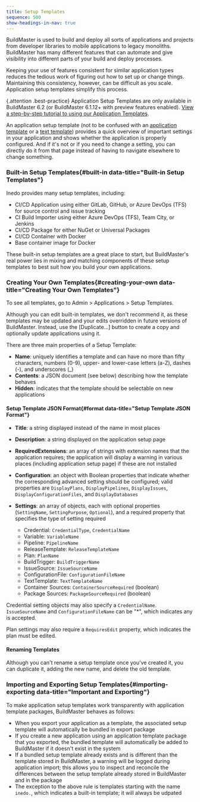 ```yaml
---
title: Setup Templates
sequence: 500
show-headings-in-nav: true
---
```

BuildMaster is used to build and deploy all sorts of applications and projects from developer libraries to mobile applications to legacy monoliths. BuildMaster has many different features that can automate and give visibility into different parts of your build and deploy processes. 

Keeping your use of features consistent for similar application types reduces the tedious work of figuring out how to set up or change things. Maintaining this consistency, however, can be difficult as you scale. Application setup templates simplify this process.

{.attention .best-practice} Application Setup Templates are only available in BuildMaster 6.2 (or BuildMaster 6.1.12+ with preview features enabled). [View a step-by-step tutorial to using our Application Templates](/buildmaster/getting-started-with-application-templates-in-buildmaster).

An application setup template (not to be confused with an [application template](templates) or a [text template](/docs/executionengine/components/text-templating)) provides a quick overview of important settings in your application and shows whether the application is properly configured. And if it's not or if you need to change a setting, you can directly do it from that page instead of having to navigate elsewhere to change something.

### Built-in Setup Templates{#built-in data-title="Built-in Setup Templates"}
Inedo provides many setup templates, including:

* CI/CD Application using either GitLab, GitHub, or Azure DevOps (TFS) for source control and issue tracking
* CI Build Importer using either Azure DevOps (TFS), Team City, or Jenkins
* CI/CD Package for either NuGet or Universal Packages
* CI/CD Container with Docker
* Base container image for Docker

These built-in setup templates are a great place to start, but BuildMaster's real power lies in mixing and matching components of these setup templates to best suit how you build your own applications.

### Creating Your Own Templates{#creating-your-own data-title="Creating Your Own Templates"}
To see all templates, go to Admin > Applications > Setup Templates.

Although you can edit built-in templates, we don't recommend it, as these templates may be updated and your edits overridden in future versions of BuildMaster. Instead, use the [Duplicate...] button to create a copy and optionally update applications using it.

There are three main properties of a Setup Template:
* **Name**: uniquely identifies a template and can have no more than fifty characters, numbers (0-9), upper- and lower-case letters (a-Z), dashes (-), and underscores (_)
* **Contents**: a JSON document (see below) describing how the template behaves
* **Hidden**: indicates that the template should be selectable on new applications 

#### Setup Template JSON Format{#format data-title="Setup Template JSON Format"}
* **Title**: a string displayed instead of the name in most places
* **Description**: a string displayed on the application setup page
* **RequiredExtensions**: an array of strings with extension names that the application requires; the application will display a warning in various places (including application setup page) if these are not installed
* **Configuration**: an object with Boolean properties that indicate whether the corresponding advanced setting should be configured; valid properties are `DisplayPlans`, `DisplayPipelines`, `DisplayIssues`, `DisplayConfigurationFiles`, and `DisplayDatabases`
* **Settings**: an array of objects, each with optional properties (`SettingName`, `SettingPurpose`, `Optional`), and a required property that specifies the type of setting required 

  * Credential: `CredentialType`, `CredentialName`
  * Variable: `VariableName`
  * Pipeline: `PipelineName`
  * ReleaseTemplate: `ReleaseTemplateName`
  * Plan: `PlanName`
  * BuildTrigger: `BuildTriggerName`
  * IssueSource: `IssueSourceName`
  * ConfigurationFile: `ConfigurationFileName`
  *	TextTemplate: `TextTemplateName`
  *	Container Sources: `ContainerSourceRequired` (boolean)
  *	Package Sources: `PackageSourceRequired` (boolean)

Credential setting objects may also specify a `CredentialName`. `IssueSourceName` and `ConfigurationFileName` can be "\*", which indicates any is accepted.

Plan settings may also require a `RequiresEdit` property, which indicates the plan must be edited.

#### Renaming Templates
Although you can't rename a setup template once you've created it, you can duplicate it, adding the new name, and delete the old template.

### Importing and Exporting Setup Templates{#importing-exporting data-title="Important and Exporting"}
To make application setup templates work transparently with application template packages, BuildMaster behaves as follows:

* When you export your application as a template, the associated setup template will automatically be bundled in export package
* If you create a new application using an application template package that you exported, the bundled template will automatically be added to BuildMaster if it doesn't exist in the system
* If a bundled setup template already exists and is different than the template stored in BuildMaster, a warning will be logged during application import; this allows you to inspect and reconcile the differences between the setup template already stored in BuildMaster and in the package 
* The exception to the above rule is templates starting with the name `inedo.`, which indicates a built-in template; it will always be udpated

